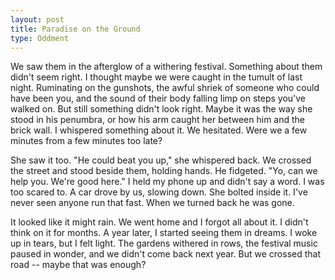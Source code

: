 ```yaml
---
layout: post
title: Paradise on the Ground
type: Oddment
---
```


We saw them in the afterglow of a withering festival. Something about them didn't seem right. I thought maybe we were caught in the tumult of last night. Ruminating on the gunshots, the awful shriek of someone who could have been you, and the sound of their body falling limp on steps you've walked on. But still something didn't look right. Maybe it was the way she stood in his penumbra, or how his arm caught her between him and the brick wall. I whispered something about it. We hesitated. Were we a few minutes from a few minutes too late?

She saw it too. "He could beat you up," she whispered back.  We crossed the street and stood beside them, holding hands. He fidgeted. "Yo, can we help you. We're good here." I held my phone up and didn't say a word. I was too scared to. A car drove by us, slowing down. She bolted inside it. I've never seen anyone run that fast. When we turned back he was gone.

It looked like it might rain. We went home and I forgot all about it. I didn't think on it for months. A year later, I started seeing them in dreams.  I woke up in tears, but I felt light. The gardens withered in rows, the festival music paused in wonder, and we didn't come back next year. But we crossed that road -- maybe that was enough?

